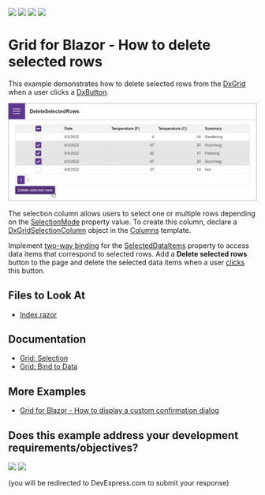 <!-- default badges list -->
![](https://img.shields.io/endpoint?url=https://codecentral.devexpress.com/api/v1/VersionRange/520379067/23.1.3%2B)
[![](https://img.shields.io/badge/Open_in_DevExpress_Support_Center-FF7200?style=flat-square&logo=DevExpress&logoColor=white)](https://supportcenter.devexpress.com/ticket/details/T1106451)
[![](https://img.shields.io/badge/📖_How_to_use_DevExpress_Examples-e9f6fc?style=flat-square)](https://docs.devexpress.com/GeneralInformation/403183)
[![](https://img.shields.io/badge/💬_Leave_Feedback-feecdd?style=flat-square)](#does-this-example-address-your-development-requirementsobjectives)
<!-- default badges end -->
# Grid for Blazor - How to delete selected rows

This example demonstrates how to delete selected rows from the [DxGrid](https://docs.devexpress.com/Blazor/DevExpress.Blazor.DxGrid) when a user clicks a [DxButton](https://docs.devexpress.com/Blazor/DevExpress.Blazor.DxButton).

![Blazor DxGrid delete selected rows](images/delete-selected-rows.png)

The selection column allows users to select one or multiple rows depending on the [SelectionMode](https://docs.devexpress.com/Blazor/DevExpress.Blazor.DxGrid.SelectionMode) property value. To create this column, declare a [DxGridSelectionColumn](https://docs.devexpress.com/Blazor/DevExpress.Blazor.DxGridSelectionColumn) object in the [Columns](https://docs.devexpress.com/Blazor/DevExpress.Blazor.DxGrid.Columns) template.

Implement [two-way binding](https://docs.devexpress.com/Blazor/402330/common-concepts/two-way-data-binding) for the [SelectedDataItems](https://docs.devexpress.com/Blazor/DevExpress.Blazor.DxGrid.SelectedDataItems) property to access data items that correspond to selected rows. Add a **Delete selected rows** button to the page and delete the selected data items when a user [clicks](https://docs.devexpress.com/Blazor/DevExpress.Blazor.DxButton#handle-the-click-event) this button.

## Files to Look At

- [Index.razor](./CS/DeleteSelectedRows/Pages/Index.razor)

## Documentation

- [Grid: Selection](https://docs.devexpress.com/Blazor/403143/grid#selection)
- [Grid: Bind to Data](https://docs.devexpress.com/Blazor/403737/grid/bind-to-data)

## More Examples

- [Grid for Blazor - How to display a custom confirmation dialog](https://github.com/DevExpress-Examples/blazor-DxDataGrid-show-the-confirmation-dialog-before-deleting-a-record)
<!-- feedback -->
## Does this example address your development requirements/objectives?

[<img src="https://www.devexpress.com/support/examples/i/yes-button.svg"/>](https://www.devexpress.com/support/examples/survey.xml?utm_source=github&utm_campaign=blazor-dxgrid-delete-selected-rows&~~~was_helpful=yes) [<img src="https://www.devexpress.com/support/examples/i/no-button.svg"/>](https://www.devexpress.com/support/examples/survey.xml?utm_source=github&utm_campaign=blazor-dxgrid-delete-selected-rows&~~~was_helpful=no)

(you will be redirected to DevExpress.com to submit your response)
<!-- feedback end -->
